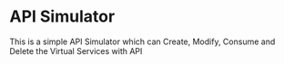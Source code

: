 # API Simulator


This is a simple API Simulator which can Create, Modify, Consume and Delete the Virtual Services with API


